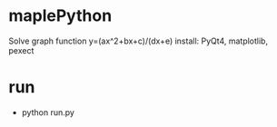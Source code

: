 # maplePython 
Solve graph function y=(ax^2+bx+c)/(dx+e)
install: PyQt4, matplotlib, pexect
# run
- python run.py
